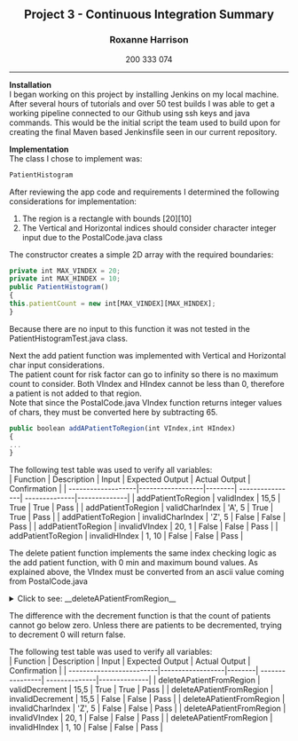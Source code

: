 <h2 align="center">Project 3 - Continuous Integration Summary</h2>
<h3 align="center">Roxanne Harrison</h3>
<p align="center">200 333 074</p>

---
**Installation**  
I began working on this project by installing Jenkins on my local machine.  After several hours of tutorials and over 50 test builds I was able to get a working pipeline connected to our Github using ssh keys and java commands.  This would be the initial script the team used to build upon for creating the final Maven based Jenkinsfile seen in our current repository.  

**Implementation**    
The class I chose to implement was:  
```javascript
PatientHistogram
```
After reviewing the app code and requirements I determined the following considerations for implementation: 
1. The region is a rectangle with bounds [20][10]  
2. The Vertical and Horizontal indices should consider character integer input due to the PostalCode.java class  

The constructor creates a simple 2D array with the required boundaries: 

```javascript
private int MAX_VINDEX = 20;
private int MAX_HINDEX = 10;
public PatientHistogram() 
{
this.patientCount = new int[MAX_VINDEX][MAX_HINDEX];
}
```
Because there are no input to this function it was not tested in the PatientHistogramTest.java class.  

Next the add patient function was implemented with Vertical and Horizontal char input considerations.  
The patient count for risk factor can go to infinity so there is no maximum count to consider.
Both VIndex and HIndex cannot be less than 0, therefore a patient is not added to that region.  
Note that since the PostalCode.java VIndex function returns integer values of chars, they must be converted here by subtracting 65. 
```javascript
public boolean addAPatientToRegion(int VIndex,int HIndex)
{
...
}
```
The following test table was used to verify all variables:  
| Function           | Description      | Input  | Expected Output | Actual Output | Confirmation |
| -------------------|------------------|--------| ----------------| --------------|--------------|
| addPatientToRegion | validIndex       | 15,5   | True            | True          | Pass         |
| addPatientToRegion | validCharIndex   | 'A', 5 | True            | True          | Pass         |
| addPatientToRegion | invalidCharIndex | 'Z', 5 | False           | False         | Pass         |
| addPatientToRegion | invalidVIndex    | 20, 1  | False           | False         | Pass         |
| addPatientToRegion | invalidHIndex    | 1, 10  | False           | False         | Pass         |  


The delete patient function implements the same index checking logic as the add patient function, with 0 min and maximum bound values.  As explained above, the VIndex must be converted from an ascii value coming from PostalCode.java  

<details>
<summary>Click to see: __deleteAPatientFromRegion__</summary>
```javascript
public boolean deleteAPatientFromRegion(int VIndex,int HIndex)
{
// CHECK BOUNDS ON INDEX
if(HIndex <0 || HIndex>= MAX_HINDEX)return false;
if(VIndex <0)return false;
if(VIndex >= MAX_VINDEX && VIndex < 65)return false;
if(VIndex > 84)return false;
// CHANGE ASCII CHAR VALUES FROM POSTAL CODE
if(VIndex >= 65 && VIndex <= 84) VIndex = VIndex - 65;
// CHECK MINIMUM VALUE BEFORE DECREMENTING
int count = patientCount[VIndex][HIndex];
if(count == 0) return false;
// DECREMENT THE COUNT IN THAT REGION
count--;
patientCount[VIndex][HIndex] = count;
return true;
}
```
</details>

The difference with the decrement function is that the count of patients cannot go below zero.  Unless there are patients to be decremented, trying to decrement 0 will return false.  

The following test table was used to verify all variables:  
| Function                 | Description      | Input  | Expected Output | Actual Output | Confirmation |
| -------------------------|------------------|--------| ----------------| --------------|--------------|
| deleteAPatientFromRegion | validDecrement   | 15,5   | True            | True          | Pass         |
| deleteAPatientFromRegion | invalidDecrement | 15,5   | False           | False         | Pass         |
| deleteAPatientFromRegion | invalidCharIndex | 'Z', 5 | False           | False         | Pass         |
| deleteAPatientFromRegion | invalidVIndex    | 20, 1  | False           | False         | Pass         |
| deleteAPatientFromRegion | invalidHIndex    | 1, 10  | False           | False         | Pass         |  